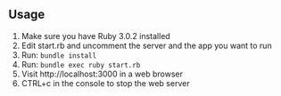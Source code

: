 ## Usage
1. Make sure you have Ruby 3.0.2 installed
1. Edit start.rb and uncomment the server and the app you want to run
1. Run: `bundle install`
1. Run: `bundle exec ruby start.rb`
1. Visit http://localhost:3000 in a web browser
1. CTRL+c in the console to stop the web server

